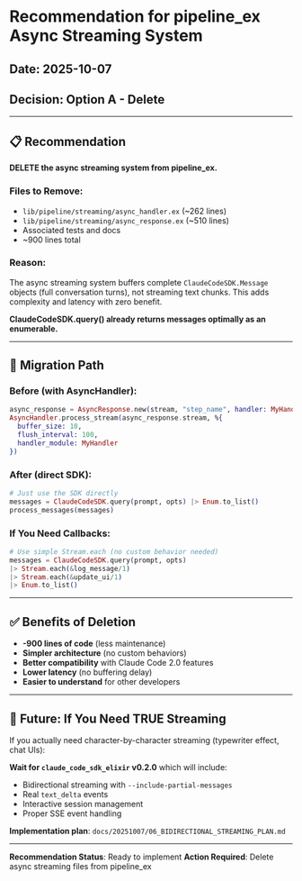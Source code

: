 # Recommendation for pipeline_ex Async Streaming System
## Date: 2025-10-07
## Decision: Option A - Delete

---

## 📋 Recommendation

**DELETE the async streaming system from pipeline_ex.**

### Files to Remove:
- `lib/pipeline/streaming/async_handler.ex` (~262 lines)
- `lib/pipeline/streaming/async_response.ex` (~510 lines)
- Associated tests and docs
- ~900 lines total

### Reason:

The async streaming system buffers complete `ClaudeCodeSDK.Message` objects (full conversation turns), not streaming text chunks. This adds complexity and latency with zero benefit.

**ClaudeCodeSDK.query() already returns messages optimally as an enumerable.**

---

## 🔄 Migration Path

### Before (with AsyncHandler):
```elixir
async_response = AsyncResponse.new(stream, "step_name", handler: MyHandler)
AsyncHandler.process_stream(async_response.stream, %{
  buffer_size: 10,
  flush_interval: 100,
  handler_module: MyHandler
})
```

### After (direct SDK):
```elixir
# Just use the SDK directly
messages = ClaudeCodeSDK.query(prompt, opts) |> Enum.to_list()
process_messages(messages)
```

### If You Need Callbacks:
```elixir
# Use simple Stream.each (no custom behavior needed)
messages = ClaudeCodeSDK.query(prompt, opts)
|> Stream.each(&log_message/1)
|> Stream.each(&update_ui/1)
|> Enum.to_list()
```

---

## ✅ Benefits of Deletion

- **-900 lines of code** (less maintenance)
- **Simpler architecture** (no custom behaviors)
- **Better compatibility** with Claude Code 2.0 features
- **Lower latency** (no buffering delay)
- **Easier to understand** for other developers

---

## 🔮 Future: If You Need TRUE Streaming

If you actually need character-by-character streaming (typewriter effect, chat UIs):

**Wait for `claude_code_sdk_elixir` v0.2.0** which will include:
- Bidirectional streaming with `--include-partial-messages`
- Real `text_delta` events
- Interactive session management
- Proper SSE event handling

**Implementation plan**: `docs/20251007/06_BIDIRECTIONAL_STREAMING_PLAN.md`

---

**Recommendation Status**: Ready to implement
**Action Required**: Delete async streaming files from pipeline_ex
